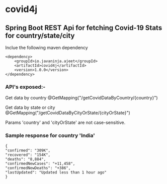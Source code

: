 # covid4j

## Spring Boot REST Api for fetching Covid-19 Stats for country/state/city

Inclue the following maven dependency
```
<dependency>
    <groupId>io.javaninja.ajeet</groupId>
    <artifactId>covid4j</artifactId>
    <version>1.0.0</version>
</dependency>
```

### API's exposed:-
Get data by country
@GetMapping("/getCovidDataByCountry/{country}")

Get data by state or city
@GetMapping("/getCovidDataByCityOrState/{cityOrState}")

Params 'country' and 'cityOrState' are not case-sensitive.

### Sample response for country 'India'
```
{
"confirmed": "309K",
"recovered": "154K",
"deaths": "8,884",
"confirmedNewCases": "+11,458",
"confirmedNewDeaths": "+386",
"lastUpdated": "Updated less than 1 hour ago"
}
```
